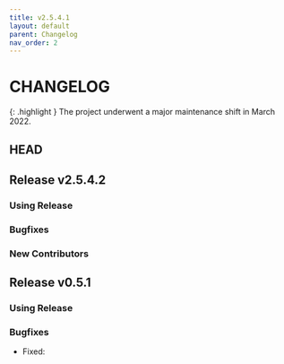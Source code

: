 ```yaml
---
title: v2.5.4.1
layout: default
parent: Changelog
nav_order: 2
---
```


# CHANGELOG

{: .highlight }
The project underwent a major maintenance shift in March 2022.

## HEAD


## Release v2.5.4.2


### Using Release 


### Bugfixes


### New Contributors


## Release v0.5.1


### Using Release


### Bugfixes

- Fixed:


